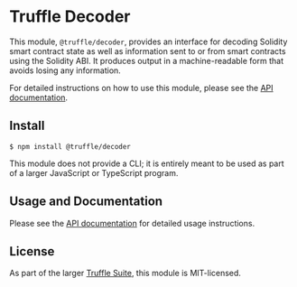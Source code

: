 # Truffle Decoder

This module, `@truffle/decoder`, provides an interface for decoding Solidity
smart contract state as well as information sent to or from smart contracts
using the Solidity ABI.  It produces output in a machine-readable form that
avoids losing any information.

For detailed instructions on how to use this module, please see the [API
documentation](https://www.trufflesuite.com/docs/truffle/codec/index.html).

## Install

```
$ npm install @truffle/decoder
```

This module does not provide a CLI; it is entirely meant to be used as part
of a larger JavaScript or TypeScript program.

## Usage and Documentation

Please see the [API
documentation](https://www.trufflesuite.com/docs/truffle/codec/index.html) for
detailed usage instructions.

## License

As part of the larger [Truffle Suite](https://github.com/trufflesuite/truffle/),
this module is MIT-licensed.
